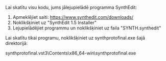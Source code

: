Lai skatītu visu kodu, jums jālejupielādē programma SynthEdit:

1. Apmeklējiet saiti: https://www.synthedit.com/downloads/
2. Noklikšķiniet uz "SynthEdit 1.5 Installer"
3. Lejupielādējiet programmu un noklikšķiniet uz faila "SYNTH.synthedit"

Lai skatītu tikai programu, noklikšķiniet uz synthprotofinal.exe šajā direktorijā:

synthprotofinal.vst3\Contents\x86_64-win\synthprotofinal.exe
